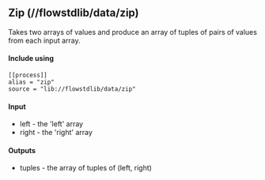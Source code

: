 ## Zip (//flowstdlib/data/zip)
Takes two arrays of values and produce an array of tuples of pairs of values from each input array.

#### Include using
```
[[process]]
alias = "zip"
source = "lib://flowstdlib/data/zip"
```


#### Input
* left - the 'left' array
* right - the 'right' array

#### Outputs
* tuples - the array of tuples of (left, right)